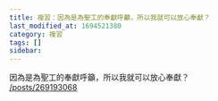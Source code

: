 ```yaml
---
title: 複習：因為是為聖工的奉獻呼籲，所以我就可以放心奉獻？
last_modified_at: 1694521380
category: 複習
tags: []
sidebar: 
---
```


 <p>因為是為聖工的奉獻呼籲，所以我就可以放心奉獻？<br>
<a href="/posts/269193068" target="_blank">/posts/269193068</a></p>

<p>&nbsp;</p>
